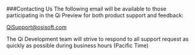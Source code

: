###Contacting Us
The following email will be available to those participating in the Qi Preview for both product support and feedback:

[QiSupport@osisoft.com](mailto://QiSupport@osisoft.com)

The Qi Development team will strive to respond to all support request as quickly as possible during business hours (Pacific Time)
